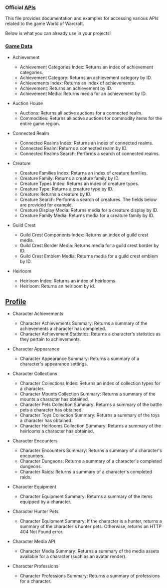 ### Official [APIs](https://develop.battle.net/documentation/world-of-warcraft)

This file provides documentation and examples for accessing various APIs related to the game World of Warcraft.

Below is what you can already use in your projects!

### [Game Data](https://develop.battle.net/documentation/world-of-warcraft/game-data-apis)


- Achievement
  - Achievement Categories Index: Returns an index of achievement categories.
  - Achievement Category: Returns an achievement category by ID.
  - Achievements Index: Returns an index of achievements.
  - Achievement: Returns an achievement by ID.
  - Achievement Media: Returns media for an achievement by ID.


- Auction House
  - Auctions: Returns all active auctions for a connected realm.
  - Commodities: Returns all active auctions for commodity items for the entire game region.


- Connected Realm
  - Connected Realms Index: Returns an index of connected realms.
  - Connected Realm: Returns a connected realm by ID.
  - Connected Realms Search: Performs a search of connected realms.


- Creature
  - Creature Families Index: Returns an index of creature families.
  - Creature Family: Returns a creature family by ID.
  - Creature Types Index: Returns an index of creature types.
  - Creature Type: Returns a creature type by ID.
  - Creature: Returns a creature by ID.
  - Creature Search: Performs a search of creatures. The fields below are provided for example.
  - Creature Display Media: Returns media for a creature display by ID.
  - Creature Family Media: Returns media for a creature family by ID.


- Guild Crest
  - Guild Crest Components Index: Returns an index of guild crest media.
  - Guild Crest Border Media: Returns media for a guild crest border by ID.
  - Guild Crest Emblem Media: Returns media for a guild crest emblem by ID.
  

- Heirloom
  - Heirloom Index: Returns an index of heirlooms.
  - Heirloom: Returns an heirloom by id.

## [Profile](https://develop.battle.net/documentation/world-of-warcraft/profile-apis)


- Character Achievements
  - Character Achievements Summary: Returns a summary of the achievements a character has completed.
  - Character Achievement Statistics: Returns a character's statistics as they pertain to achievements.


- Character Appearance
  - Character Appearance Summary: Returns a summary of a character's appearance settings.


- Character Collections
  - Character Collections Index: Returns an index of collection types for a character.
  - Character Mounts Collection Summary: Returns a summary of the mounts a character has obtained.
  - Character Pets Collection Summary: Returns a summary of the battle pets a character has obtained.
  - Character Toys Collection Summary: Returns a summary of the toys a character has obtained.
  - Character Heirlooms Collection Summary: Returns a summary of the heirlooms a character has obtained.


- Character Encounters
  - Character Encounters Summary: Returns a summary of a character's encounters.
  - Character Dungeons: Returns a summary of a character's completed dungeons.
  - Character Raids: Returns a summary of a character's completed raids.


- Character Equipment
  - Character Equipment Summary: Returns a summary of the items equipped by a character.


- Character Hunter Pets
  - Character Equipment Summary: If the character is a hunter, returns a summary of the character's hunter pets. Otherwise, returns an HTTP 404 Not Found error.


- Character Media API
  - Character Media Summary: Returns a summary of the media assets available for a character (such as an avatar render).


- Character Professions
  - Character Professions Summary: Returns a summary of professions for a character.
